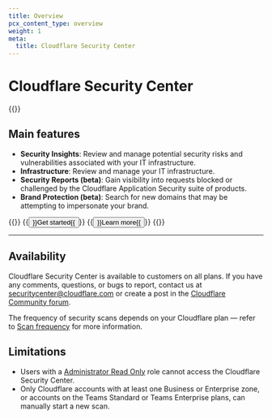 ```yaml
---
title: Overview
pcx_content_type: overview
weight: 1
meta:
  title: Cloudflare Security Center
---
```


# Cloudflare Security Center

{{<render file="_security-center-definition.md">}}

## Main features

*   **Security Insights**: Review and manage potential security risks and vulnerabilities associated with your IT infrastructure.
*   **Infrastructure**: Review and manage your IT infrastructure.
*   **Security Reports (beta)**: Gain visibility into requests blocked or challenged by the Cloudflare Application Security suite of products.
*   **Brand Protection (beta)**: Search for new domains that may be attempting to impersonate your brand.

{{<button-group>}}
  {{<button type="primary" href="/security-center/get-started/">}}Get started{{</button>}}
  {{<button type="secondary" href="/security-center/about/">}}Learn more{{</button>}}
{{</button-group>}}

***

## Availability

Cloudflare Security Center is available to customers on all plans. If you have any comments, questions, or bugs to report, contact us at securitycenter@cloudflare.com or create a post in the [Cloudflare Community forum](https://community.cloudflare.com/c/security/security-center/65).

The frequency of security scans depends on your Cloudflare plan — refer to [Scan frequency](/security-center/security-insights/how-it-works/#scan-frequency) for more information.

## Limitations

*   Users with a [Administrator Read Only](/fundamentals/account-and-billing/members/roles/#account-scoped-roles) role cannot access the Cloudflare Security Center.
*   Only Cloudflare accounts with at least one Business or Enterprise zone, or accounts on the Teams Standard or Teams Enterprise plans, can manually start a new scan.